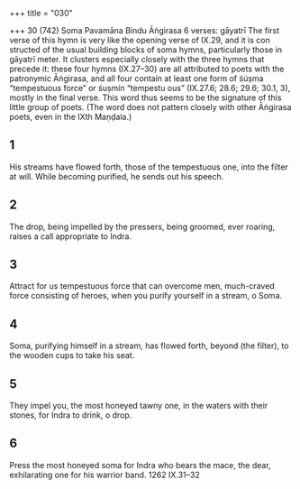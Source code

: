 +++
title = "030"

+++
30 (742) Soma Pavamāna
Bindu Āṅgirasa
6 verses: gāyatrī
The first verse of this hymn is very like the opening verse of IX.29, and it is con structed of the usual building blocks of soma hymns, particularly those in gāyatrī meter. It clusters especially closely with the three hymns that precede it: these four  hymns (IX.27–30) are all attributed to poets with the patronymic Āṅgirasa, and all  four contain at least one form of śúṣma “tempestuous force” or śuṣmín “tempestu ous” (IX.27.6; 28.6; 29.6; 30.1, 3), mostly in the final verse. This word thus seems  to be the signature of this little group of poets. (The word does not pattern closely  with other Āṅgirasa poets, even in the IXth Maṇḍala.)
## 1
His streams have flowed forth, those of the tempestuous one, into the  filter at will.
While becoming purified, he sends out his speech.
## 2
The drop, being impelled by the pressers, being groomed, ever roaring, raises a call appropriate to Indra.
## 3
Attract for us tempestuous force that can overcome men, much-craved  force consisting of heroes,
when you purify yourself in a stream, o Soma.
## 4
Soma, purifying himself in a stream, has flowed forth, beyond (the filter), to the wooden cups to take his seat.
## 5
They impel you, the most honeyed tawny one, in the waters with their  stones,
for Indra to drink, o drop.
## 6
Press the most honeyed soma for Indra who bears the mace,
the dear, exhilarating one for his warrior band.
1262 IX.31–32